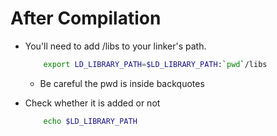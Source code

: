 # After Compilation

* You'll need to add /libs to your linker's path.
	
	```bash
		export LD_LIBRARY_PATH=$LD_LIBRARY_PATH:`pwd`/libs
	```
	
	* Be careful the pwd is inside backquotes

* Check whether it is added or not
	
	```bash
		echo $LD_LIBRARY_PATH
	```
